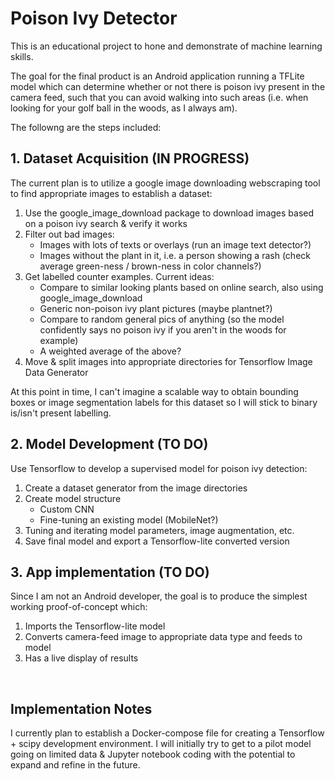 # Poison Ivy Detector

This is an educational project to hone and demonstrate of machine learning skills.

The goal for the final product is an Android application running a TFLite model which can determine whether or not there is poison ivy present in the camera feed, such that you can avoid walking into such areas (i.e. when looking for your golf ball in the woods, as I always am).

The followng are the steps included:

## 1. Dataset Acquisition (IN PROGRESS)

The current plan is to utilize a google image downloading webscraping tool to find appropriate images to establish a dataset:

1. Use the google_image_download package to download images based on a poison ivy search & verify it works
2. Filter out bad images:
   - Images with lots of texts or overlays (run an image text detector?)
   - Images without the plant in it, i.e. a person showing a rash (check average green-ness / brown-ness in color channels?)
3. Get labelled counter examples. Current ideas:
   - Compare to similar looking plants based on online search, also using google_image_download
   - Generic non-poison ivy plant pictures (maybe plantnet?)
   - Compare to random general pics of anything (so the model confidently says no poison ivy if you aren't in the woods for example)
   - A weighted average of the above?
4. Move & split images into appropriate directories for Tensorflow Image Data Generator

At this point in time, I can't imagine a scalable way to obtain bounding boxes or image segmentation labels for this dataset so I will stick to binary is/isn't present labelling.

## 2. Model Development (TO DO)

Use Tensorflow to develop a supervised model for poison ivy detection:

1. Create a dataset generator from the image directories
2. Create model structure
   - Custom CNN
   - Fine-tuning an existing model (MobileNet?)
3. Tuning and iterating model parameters, image augmentation, etc.
4. Save final model and export a Tensorflow-lite converted version

## 3. App implementation (TO DO)

Since I am not an Android developer, the goal is to produce the simplest working proof-of-concept which:

1. Imports the Tensorflow-lite model
2. Converts camera-feed image to appropriate data type and feeds to model
3. Has a live display of results

<br />

## Implementation Notes

I currently plan to establish a Docker-compose file for creating a Tensorflow + scipy development environment. I will initially try to get to a pilot model going on limited data & Jupyter notebook coding with the potential to expand and refine in the future.
